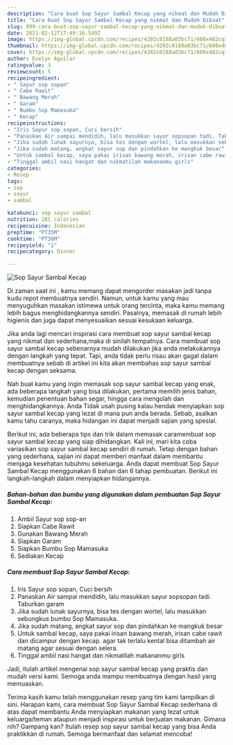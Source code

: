 ```yaml
---
description: "Cara buat Sop Sayur Sambal Kecap yang nikmat dan Mudah Dibuat"
title: "Cara buat Sop Sayur Sambal Kecap yang nikmat dan Mudah Dibuat"
slug: 999-cara-buat-sop-sayur-sambal-kecap-yang-nikmat-dan-mudah-dibuat
date: 2021-02-12T17:49:16.549Z
image: https://img-global.cpcdn.com/recipes/4202c0188a03bc71/680x482cq70/sop-sayur-sambal-kecap-foto-resep-utama.jpg
thumbnail: https://img-global.cpcdn.com/recipes/4202c0188a03bc71/680x482cq70/sop-sayur-sambal-kecap-foto-resep-utama.jpg
cover: https://img-global.cpcdn.com/recipes/4202c0188a03bc71/680x482cq70/sop-sayur-sambal-kecap-foto-resep-utama.jpg
author: Evelyn Aguilar
ratingvalue: 3
reviewcount: 5
recipeingredient:
- " Sayur sop sopan"
- " Cabe Rawit"
- " Bawang Merah"
- " Garam"
- " Bumbu Sop Mamasuka"
- " Kecap"
recipeinstructions:
- "Iris Sayur sop sopan, Cuci bersih"
- "Panaskan Air sampai mendidih, lalu masukkan sayur sopsopan tadi. Taburkan garam"
- "Jika sudah lunak sayurnya, bisa tes dengan wortel, lalu masukkan sebungkus bumbu Sop Mamasuka."
- "Jika sudah matang, angkat sayur sop dan pindahkan ke mangkuk besar"
- "Untuk sambal kecap, saya pakai irisan bawang merah, irisan cabe rawit dan dicampur dengan kecap. agar tak terlalu kental bisa ditambah air matang agar sesuai dengan selera."
- "Tinggal ambil nasi hangat dan nikmatilah makananmu girls"
categories:
- Resep
tags:
- sop
- sayur
- sambal

katakunci: sop sayur sambal 
nutrition: 281 calories
recipecuisine: Indonesian
preptime: "PT35M"
cooktime: "PT36M"
recipeyield: "1"
recipecategory: Dinner

---
```



![Sop Sayur Sambal Kecap](https://img-global.cpcdn.com/recipes/4202c0188a03bc71/680x482cq70/sop-sayur-sambal-kecap-foto-resep-utama.jpg)

Di zaman  saat ini , kamu memang dapat mengorder masakan jadi tanpa kudu repot membuatnya sendiri. Namun, untuk kamu yang mau menyuguhkan masakan istimewa untuk orang tercinta, maka kamu memang lebih bagus menghidangkannya sendiri. Pasalnya, memasak di rumah lebih higienis dan juga dapat menyesuaikan sesuai kesukaan keluarga.

Jika anda lagi mencari inspirasi cara membuat sop sayur sambal kecap yang nikmat dan sederhana,maka di sinilah tempatnya. Cara membuat sop sayur sambal kecap  sebenarnya mudah dilakukan jika anda melakukannya dengan langkah yang tepat. Tapi, anda tidak perlu risau akan gagal dalam membuatnya 
sebab di artikel ini kita akan membahas sop sayur sambal kecap dengan seksama.  



Nah buat kamu yang ingin memasak sop sayur sambal kecap yang enak, ada beberapa langkah yang bisa dilakukan, pertama memilih jenis bahan, kemudian penentuan bahan segar, hingga cara mengolah dan menghidangkannya. Anda Tidak usah pusing kalau hendak menyiapkan sop sayur sambal kecap yang lezat di mana pun anda berada. Sebab, asalkan kamu  tahu caranya, maka hidangan ini dapat menjadi sajian yang spesial.

Berikut ini, ada beberapa tips dan trik dalam memasak caramembuat sop sayur sambal kecap yang siap dihidangkan. Kali ini, mari kita coba variasikan sop sayur sambal kecap sendiri di rumah. Tetap dengan bahan yang sederhana, sajian ini dapat memberi manfaat dalam membantu menjaga kesehatan tubuhmu sekeluarga. Anda dapat membuat Sop Sayur Sambal Kecap menggunakan 6 bahan dan 6 tahap pembuatan. Berikut ini langkah-langkah dalam menyiapkan hidangannya.

<!--inarticleads1-->

##### Bahan-bahan dan bumbu yang digunakan dalam pembuatan Sop Sayur Sambal Kecap:

1. Ambil  Sayur sop sop-an
1. Siapkan  Cabe Rawit
1. Gunakan  Bawang Merah
1. Siapkan  Garam
1. Siapkan  Bumbu Sop Mamasuka
1. Sediakan  Kecap




<!--inarticleads2-->

##### Cara membuat Sop Sayur Sambal Kecap:

1. Iris Sayur sop sopan, Cuci bersih
1. Panaskan Air sampai mendidih, lalu masukkan sayur sopsopan tadi. Taburkan garam
1. Jika sudah lunak sayurnya, bisa tes dengan wortel, lalu masukkan sebungkus bumbu Sop Mamasuka.
1. Jika sudah matang, angkat sayur sop dan pindahkan ke mangkuk besar
1. Untuk sambal kecap, saya pakai irisan bawang merah, irisan cabe rawit dan dicampur dengan kecap. agar tak terlalu kental bisa ditambah air matang agar sesuai dengan selera.
1. Tinggal ambil nasi hangat dan nikmatilah makananmu girls




Jadi, itulah artikel mengenai  sop sayur sambal kecap  yang praktis dan mudah versi kami. Semoga anda mampu membuatnya dengan hasil yang memuaskan. 

Terima kasih kamu telah menggunakan resep yang tim kami tampilkan di sini. Harapan kami, cara membuat  Sop Sayur Sambal Kecap sederhana di atas dapat membantu Anda menyiapkan makanan yang lezat untuk keluarga/teman ataupun menjadi inspirasi untuk berjualan makanan. Gimana nih? Gampang kan? Itulah resep sop sayur sambal kecap yang bisa Anda praktikkan di rumah. Semoga bermanfaat dan selamat mencoba!

